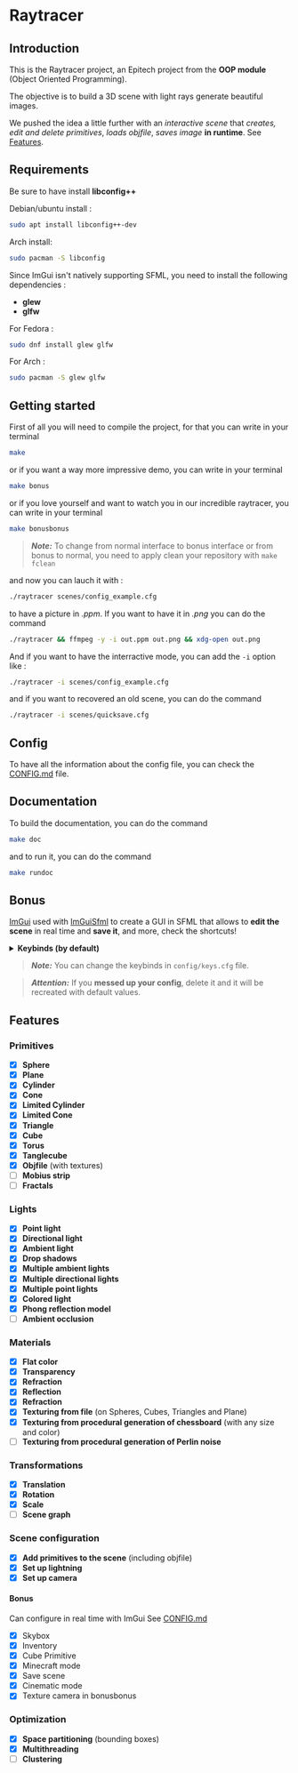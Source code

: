 # Raytracer

## Introduction

This is the Raytracer project, an Epitech project from the **OOP module** (Object Oriented Programming).

The objective is to build a 3D scene with light rays generate beautiful images.

We pushed the idea a little further with an _interactive scene_ that _creates, edit and delete primitives_, _loads objfile_, _saves image_ **in runtime**. See [Features](#features).

## Requirements

Be sure to have install **libconfig++**

Debian/ubuntu install :
```bash
sudo apt install libconfig++-dev
```

Arch install:
```bash
sudo pacman -S libconfig
```
Since ImGui isn't natively supporting SFML, you need to install the following dependencies :

- **glew**
- **glfw**

For Fedora :
```bash
sudo dnf install glew glfw
```

For Arch :
```bash
sudo pacman -S glew glfw
```

## Getting started

First of all you will need to compile the project, for that you can write in your terminal

```bash
make
```

or if you want a way more impressive demo, you can write in your terminal

```bash
make bonus
```

or if you love yourself and want to watch you in our incredible raytracer, you can write in your terminal

```bash
make bonusbonus
```

> **_Note:_** To change from normal interface to bonus interface or from bonus to normal, you need to apply clean your repository with `make fclean`

and now you can lauch it with :

```bash
./raytracer scenes/config_example.cfg
```

to have a picture in *.ppm*. If you want to have it in *.png* you can do the command

```bash
./raytracer && ffmpeg -y -i out.ppm out.png && xdg-open out.png
```

And if you want to have the interractive mode, you can add the `-i` option like :

```bash
./raytracer -i scenes/config_example.cfg
```

and if you want to recovered an old scene, you can do the command

```bash
./raytracer -i scenes/quicksave.cfg
```

## Config

To have all the information about the config file, you can check the [CONFIG.md](scenes/CONFIG.md) file.

## Documentation

To build the documentation, you can do the command

```bash
make doc
```

and to run it, you can do the command

```bash
make rundoc
```

## Bonus

[ImGui](https://github.com/ocornut/imgui) used with [ImGuiSfml](https://github.com/SFML/imgui-sfml) to create a GUI in SFML that allows to **edit the scene** in real time and **save it**, and more, check the shortcuts!

<details>
    <summary><b>Keybinds (by default)</b></summary>
    <h2> Move in the scene </h2>
    <table>
    <caption><h3>Move in the scene</h3></caption>
    <thread>
        <tr>
            <th>Key</th>
            <th>Action</th>
        </tr>
    </thread>
    <tbody>
        <tr>
            <td><b>Z</b></td>
            <td>Move forward</td>
        </tr>
        <tr>
            <td><b>Q</b></td>
            <td>Move left</td>
        </tr>
        <tr>
            <td><b>S</b></td>
            <td>Move backward</td>
        </tr>
        <tr>
            <td><b>D</b></td>
            <td>Move right</td>
        </tr>
        <tr>
            <td><b>Space bar</b></td>
            <td>Move up</td>
        </tr>
        <tr>
            <td><b>Left Shift</b></td>
            <td>Move down</td>
        </tr>
        <tr>
            <td><b>U</b></td>
            <td>Rotate up</td>
        </tr>
        <tr>
            <td><b>J</b></td>
            <td>Rotate down</td>
        </tr>
        <tr>
            <td><b>H</b></td>
            <td>Rotate left</td>
        </tr>
        <tr>
            <td><b>K</b></td>
            <td>Rotate right</td>
        </tr>
        <tr>
            <td><b>Left Control</b></td>
            <td>Sprint</td>
        </tr>
    </tbody>
    </table>
    <table>
    <caption><h3>Interact with the scene<h3></caption>
    <thread>
        <tr>
            <th>Key</th>
            <th>Action</th>
            <th>In <i>Minecraft mode</i></th>
        </tr>
    </thread>
    <tbody>
        <tr>
            <td><b>M</b></td>
            <td>Switch to <i>Minecraft mode</i></td>
            <td>Goes back to normal mode</td>
        </tr>
        <tr>
            <td><b>Left click</b></td>
            <td></td>
            <td>Destroy minecraft block</td>
        </tr>
        <tr>
            <td><b>Right click</b></td>
            <td>Use simple mouse to rotate the camera</td>
            <td>Place minecraft block</td>
        </tr>
        <tr>
            <td><b>G / Middle click</b></td>
            <td>Select primitive at the center of the screen (in bonus mode)</td>
            <td><i>Same behavior</i></td>
        </tr>
        <tr>
            <td><b>R</b></td>
            <td>Draw spheres at the reach distance</td>
            <td><i>Same behavior</i></td>
        </tr>
        <tr>
            <td><b>0-9</b></td>
            <td></td>
            <td>Change the selected Material of your inventory</td>
        </tr>
    </tbody>
    </table>
    <table>
    <caption><h3>Save and quit</h3></caption>
    <thread>
        <tr>
            <th>Key</th>
            <th>Action</th>
        </tr>
    </thread>
    <tbody>
        <tr>
            <td><b>Escape</b></td>
            <td>Exit (and saves your scene in <i>scenes/temp.cfg</i>)</td>
        </tr>
        <tr>
            <td><b>C</b></td>
            <td>Save scene to the opened one and exit</td>
        </tr>
        <tr>
            <td><b>X</b></td>
            <td>Quick save and exit (in <i>scenes/quick_save.cfg</i>)</td>
        </tr>
    </tbody>
    </table>
    <table>
    <caption><h3>Other</h3></caption>
    <thread>
        <tr>
            <th>Key</th>
            <th>Action</th>
        </tr>
    </thread>
    <tbody>
        <tr>
            <td><b>F2</b></td>
            <td>Take a screenshot (saved in screenshots/171503-.png</td>
        </tr>
        <tr>
            <td><b>F3</b></td>
            <td>Toggle debug tab</td>
        </tr>
        <tr>
            <td><b>Delete</b></td>
            <td>Remove selected object (it has to be selected in the GUI)</td>
        </tr>
        <tr>
            <td><b>F</b></td>
            <td>Toggle fullscreen</td>
        </tr>
        <tr>
            <td><b>O</b></td>
            <td>Reset camera to the loaded position</td>
        </tr>
    </tbody>
    </table>
</details>

> **_Note:_** You can change the keybinds in `config/keys.cfg` file.

> **_Attention:_** If you **messed up your config**, delete it and it will be recreated with default values.

## Features

### Primitives
- [x] **Sphere**
- [x] **Plane**
- [x] **Cylinder**
- [x] **Cone**
- [x] **Limited Cylinder**
- [x] **Limited Cone**
- [x] **Triangle**
- [x] **Cube**
- [x] **Torus**
- [x] **Tanglecube**
- [x] **Objfile** (with textures)
- [ ] **Mobius strip**
- [ ] **Fractals**

### Lights
- [x] **Point light**
- [x] **Directional light**
- [x] **Ambient light**
- [x] **Drop shadows**
- [x] **Multiple ambient lights**
- [x] **Multiple directional lights**
- [x] **Multiple point lights**
- [x] **Colored light**
- [x] **Phong reflection model**
- [ ] **Ambient occlusion**

### Materials
- [x] **Flat color**
- [x] **Transparency**
- [x] **Refraction**
- [x] **Reflection**
- [x] **Refraction**
- [x] **Texturing from file** (on Spheres, Cubes, Triangles and Plane)
- [x] **Texturing from procedural generation of chessboard** (with any size and color)
- [ ] **Texturing from procedural generation of Perlin noise**

### Transformations
- [x] **Translation**
- [x] **Rotation**
- [x] **Scale**
- [ ] **Scene graph**

### Scene configuration
- [x] **Add primitives to the scene** (including objfile)
- [x] **Set up lightning**
- [x] **Set up camera**

#### Bonus
Can configure in real time with ImGui
See [CONFIG.md](scenes/CONFIG.md)
- [x] Skybox
- [x] Inventory
- [x] Cube Primitive
- [x] Minecraft mode
- [x] Save scene
- [x] Cinematic mode
- [x] Texture camera in bonusbonus

### Optimization
- [x] **Space partitioning** (bounding boxes)
- [x] **Multithreading**
- [ ] **Clustering**
